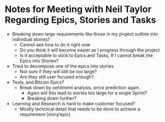# Notes for Meeting with Neil Taylor Regarding Epics, Stories and Tasks

- Breaking down large requirements like those in my project outline into individual stories?
    - Cannot see how to do it right now
    - Do you think it will become easier as I progress through the project
    - Is it acceptable to stick to Epics and Tasks, If I cannot break the Epics into Stories?
- Tried to decompose one of the epics into stories
    - Not sure if they will still be too large?
    - Are they still user focused enough?
- Tesla, and Bitcoin Epics?
    - Break down by sentiment analysis, price prediction again
        - Again will this lead to stories too large for a single Sprint?
        - Breaking down further?
- Learning and Research is hard to make customer focused?
    - Mostly technical detail that needs to be done to achieve a requirement (story/epic)
